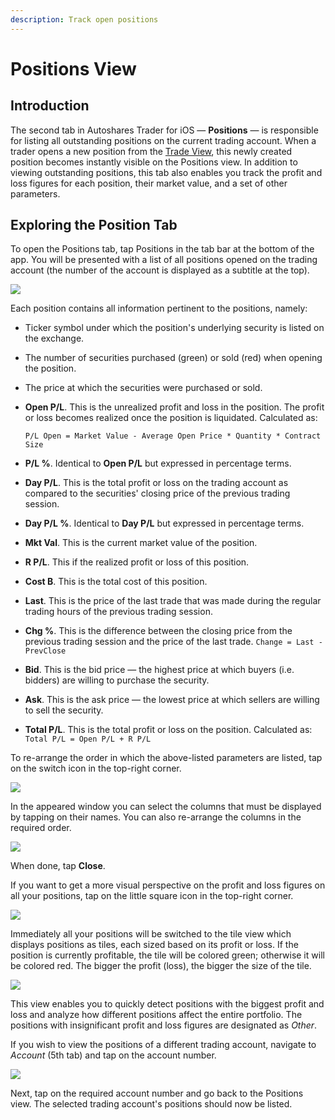 ```yaml
---
description: Track open positions
---
```


# Positions View

## Introduction

The second tab in Autoshares Trader for iOS — **Positions** — is responsible for listing all outstanding positions on the current trading account. When a trader opens a new position from the [Trade View](quotes-view/trade-view/), this newly created position becomes instantly visible on the Positions view. In addition to viewing outstanding positions, this tab also enables you track the profit and loss figures for each position, their market value, and a set of other parameters.

## Exploring the Position Tab

To open the Positions tab, tap Positions in the tab bar at the bottom of the app. You will be presented with a list of all positions opened on the trading account \(the number of the account is displayed as a subtitle at the top\).

![](../../.gitbook/assets/img_0009_iphonexspacegrey_portrait2.png)

Each position contains all information pertinent to the positions, namely:

* Ticker symbol under which the position's underlying security is listed on the exchange.
* The number of securities purchased \(green\) or sold \(red\) when opening the position.
* The price at which the securities were purchased or sold.
* **Open P/L**. This is the unrealized profit and loss in the position. The profit or loss becomes realized once the position is liquidated. Calculated as:

  `P/L Open = Market Value - Average Open Price * Quantity * Contract Size`

* **P/L %**. Identical to **Open P/L** but expressed in percentage terms.
* **Day P/L**. This is the total profit or loss on the trading account as compared to the securities' closing price of the previous trading session.
* **Day P/L %**. Identical to **Day P/L** but expressed in percentage terms.
* **Mkt Val**. This is the current market value of the position.
* **R P/L**. This if the realized profit or loss of this position.
* **Cost B**. This is the total cost of this position.
* **Last**. This is the price of the last trade that was made during the regular trading hours of the previous trading session.
* **Chg %**. This is the difference between the closing price from the previous trading session and the price of the last trade. `Change = Last - PrevClose`
* **Bid**. This is the bid price — the highest price at which buyers \(i.e. bidders\) are willing to purchase the security.
* **Ask**. This is the ask price — the lowest price at which sellers are willing to sell the security.
* **Total P/L**. This is the total profit or loss on the position. Calculated as: `Total P/L = Open P/L + R P/L`

To re-arrange the order in which the above-listed parameters are listed, tap on the switch icon in the top-right corner.

![](../../.gitbook/assets/img_0009_iphonexspacegrey_portrait.png)

In the appeared window you can select the columns that must be displayed by tapping on their names. You can also re-arrange the columns in the required order.

![](../../.gitbook/assets/img_674aed78d5d7-1_iphonexspacegrey_portrait.png)

When done, tap **Close**.

If you want to get a more visual perspective on the profit and loss figures on all your positions, tap on the little square icon in the top-right corner.

![](../../.gitbook/assets/img_0009_iphonexspacegrey_portrait3.png)

Immediately all your positions will be switched to the tile view which displays positions as tiles, each sized based on its profit or loss. If the position is currently profitable, the tile will be colored green; otherwise it will be colored red. The bigger the profit \(loss\), the bigger the size of the tile.

![](../../.gitbook/assets/img_0a6db40cd400-1_iphonexspacegrey_portrait%20%281%29.png)

This view enables you to quickly detect positions with the biggest profit and loss and analyze how different positions affect the entire portfolio. The positions with insignificant profit and loss figures are designated as _Other_.

If you wish to view the positions of a different trading account, navigate to _Account_ \(5th tab\) and tap on the account number.

![](../../.gitbook/assets/img_d274947473bf-1_iphonexspacegrey_portrait.png)

Next, tap on the required account number and go back to the Positions view. The selected trading account's positions should now be listed.

